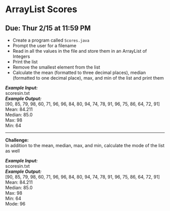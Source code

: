 # ArrayList Scores

## Due: Thur 2/15 at 11:59 PM

- Create a program called `Scores.java`
- Prompt the user for a filename
- Read in all the values in the file and store them in an ArrayList of Integers
- Print the list
- Remove the smallest element from the list
- Calculate the mean (formatted to three decimal places), median (formatted to one decimal place), max, and min of the list and print them

***Example Input:***\
scoresin.txt\
***Example Output:***\
[90, 85, 79, 98, 60, 71, 96, 96, 84, 80, 94, 74, 78, 91, 96, 75, 86, 64, 72, 91]\
Mean: 84.211\
Median: 85.0\
Max: 98\
Min: 64

- - - - - - - - - - - -

**Challenge:**\
In addition to the mean, median, max, and min, calculate the mode of the list as well

***Example Input:***\
scoresin.txt\
***Example Output:***\
[90, 85, 79, 98, 60, 71, 96, 96, 84, 80, 94, 74, 78, 91, 96, 75, 86, 64, 72, 91]\
Mean: 84.211\
Median: 85.0\
Max: 98\
Min: 64\
Mode: 96
